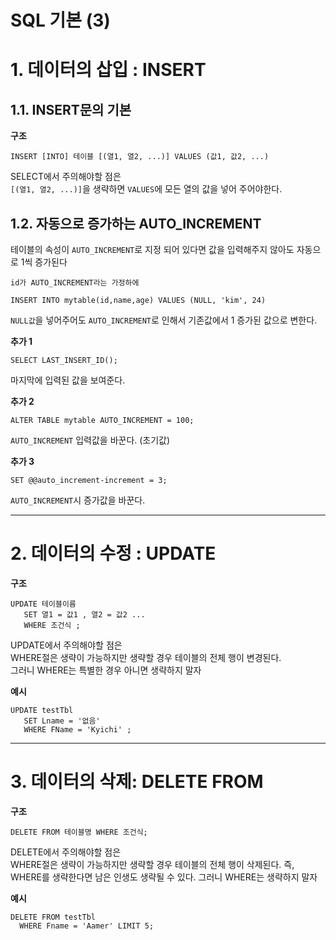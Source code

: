 SQL 기본 (3)
=======================
# 1. 데이터의 삽입 : INSERT

## 1.1. INSERT문의 기본
**구조**
```
INSERT [INTO] 테이블 [(열1, 열2, ...)] VALUES (값1, 값2, ...)
```
SELECT에서 주의해야할 점은  
```[(열1, 열2, ...)]```을 생략하면 ```VALUES```에 모든 열의 값을 넣어 주어야한다.   

## 1.2. 자동으로 증가하는 AUTO_INCREMENT
테이블의 속성이 ```AUTO_INCREMENT```로 지정 되어 있다면 
값을 입력해주지 않아도 자동으로 1씩 증가된다 
```
id가 AUTO_INCREMENT라는 가정하에 

INSERT INTO mytable(id,name,age) VALUES (NULL, 'kim', 24)
```
```NULL값```을 넣어주어도 ```AUTO_INCREMENT```로 인해서 기존값에서 1 증가된 값으로 변한다.  
  
**추가 1**
```
SELECT LAST_INSERT_ID();
```
마지막에 입력된 값을 보여준다.  
  
**추가 2**
```
ALTER TABLE mytable AUTO_INCREMENT = 100;
```
```AUTO_INCREMENT``` 입력값을 바꾼다. (초기값)  
  
**추가 3**  
```
SET @@auto_increment-increment = 3;  
```
```AUTO_INCREMENT```시 증가값을 바꾼다.  

***
# 2. 데이터의 수정 : UPDATE
**구조**
```
UPDATE 테이블이름
   SET 열1 = 값1 , 열2 = 값2 ...
   WHERE 조건식 ;
```
UPDATE에서 주의해야할 점은  
WHERE절은 생략이 가능하지만 생략할 경우 테이블의 전체 행이 변경된다.  
그러니 WHERE는 특별한 경우 아니면 생략하지 말자  
  
**예시**
```
UPDATE testTbl
   SET Lname = '없음'
   WHERE FName = 'Kyichi' ;
```  

***
# 3. 데이터의 삭제: DELETE FROM
**구조**
```
DELETE FROM 테이블명 WHERE 조건식;
```
DELETE에서 주의해야할 점은  
WHERE절은 생략이 가능하지만 생략할 경우 테이블의 전체 행이 삭제된다.
즉, WHERE를 생략한다면 남은 인생도 생략될 수 있다. 
그러니 WHERE는 생략하지 말자 
  
**예시**
```
DELETE FROM testTbl
  WHERE Fname = 'Aamer' LIMIT 5;
```  
